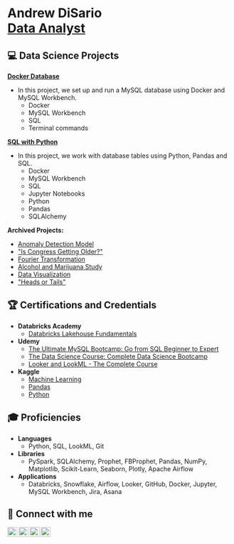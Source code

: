 <h1>Andrew DiSario <br/>
<a href="https://www.linkedin.com/in/andrew-disario/">Data Analyst</a>


<h2>💻 Data Science Projects </h2>


<b>[Docker Database](https://github.com/andrew-disario/docker-database)</b>
- In this project, we set up and run a MySQL database using Docker and MySQL Workbench.  </b>
  - Docker
  - MySQL Workbench
  - SQL
  - Terminal commands

<b>[SQL with Python](https://github.com/andrew-disario/sql-with-python)</b>
- In this project, we work with database tables using Python, Pandas and SQL.
  - Docker
  - MySQL Workbench
  - SQL
  - Jupyter Notebooks
  - Python
  - Pandas
  - SQLAlchemy

<b>Archived Projects:</b>
- [Anomaly Detection Model](https://github.com/andrew-disario/anomaly-detction-model/) 
- ["Is Congress Getting Older?"](https://github.com/andrew-disario/is-congress-getting-older)
- [Fourier Transformation](https://github.com/andrew-disario/fourier-transformation) 
- [Alcohol and Marijuana Study](https://github.com/andrew-disario/alcohol-and-marijuana-study)
- [Data Visualization](https://github.com/andrew-disario/data-visualization)
- ["Heads or Tails"](https://github.com/andrew-disario/heads-or-tails) 


<h2>🏆 Certifications and Credentials </h2>

- <b> Databricks Academy </b>
  - [Databricks Lakehouse Fundamentals](https://credentials.databricks.com/e222513d-37e7-47f3-af43-9b12641fdea7)
- <b> Udemy </b>
  - [The Ultimate MySQL Bootcamp: Go from SQL Beginner to Expert](https://www.udemy.com/certificate/UC-3a42f5f2-3b30-47dc-a05a-efee049712af/)
  - [The Data Science Course: Complete Data Science Bootcamp](https://www.udemy.com/certificate/UC-a9623e85-b4af-4fde-addf-98dfe062ee55/)
  - [Looker and LookML - The Complete Course](https://www.udemy.com/certificate/UC-0190f1b7-1a93-4fba-82c7-6e48a5a227b2/)
- <b> Kaggle </b>
  - [Machine Learning](https://www.kaggle.com/learn/certification/drewdisario/intro-to-machine-learning)
  - [Pandas](https://www.kaggle.com/learn/certification/drewdisario/pandas)
  - [Python](https://www.kaggle.com/learn/certification/drewdisario/python)
  

<h2>🎓 Proficiencies </h2>

- <b> Languages </b>
  - Python, SQL, LookML, Git
- <b> Libraries </b>
  - PySpark, SQLAlchemy, Prophet, FBProphet, Pandas, NumPy, Matplotlib, Scikit-Learn, Seaborn, Plotly, Apache Airflow
- <b> Applications </b>
  - Databricks, Snowflake, Airflow, Looker, GitHub, Docker, Jupyter, MySQL Workbench, Jira, Asana
 

<h2>📱 Connect with me </h2>

[<img align="left" alt="Andrew DiSario | Email" width="22px" src="https://cdn.jsdelivr.net/npm/simple-icons@3.13.0/icons/gmail.svg" />][gmail]
[<img align="left" alt="Andrew DiSario | LinkedIn" width="22px" src="https://cdn.jsdelivr.net/npm/simple-icons@v3/icons/linkedin.svg" />][linkedin]
[<img align="left" alt="Andrew DiSario | Instagram" width="22px" src="https://cdn.jsdelivr.net/npm/simple-icons@v3/icons/instagram.svg" />][instagram]
[<img align="left" alt="Andrew DiSario | Discord" width="22px" src="https://cdn.jsdelivr.net/npm/simple-icons@3.13.0/icons/discord.svg" />][discord]

[gmail]: mailto:awd5143@gmail.com
[linkedin]: https://www.linkedin.com/in/andrew-disario/
[instagram]: https://www.instagram.com/drewdisario/
[discord]: https://discord.gg/FTMHHYZc

<!--
**joshmadakor1/joshmadakor1** is a ✨ _special_ ✨ repository because its `README.md` (this file) appears on your GitHub profile.

Here are some ideas to get you started:

- 🔭 I’m currently working on ...
- 🌱 I’m currently learning ...
- 👯 I’m looking to collaborate on ...
- 🤔 I’m looking for help with ...
- 💬 Ask me about ...
- 📫 How to reach me: ...
- 😄 Pronouns: ...
- ⚡ Fun fact: ...
-->

